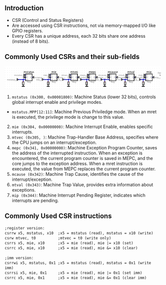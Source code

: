 ## Introduction

* CSR (Control and Status Registers)
* Are accessed using CSR instructions, not via memory-mapped I/O like GPIO registers.
* Every CSR has a unique address, each 32 bits share one address (instead of 8 bits).

## Commonly Used CSRs and their sub-fields

![reg (addr, reset_val)](common-csrs.png)

1.	`mstatus (0x300, 0x00001800)`: Machine Status (lower 32 bits), controls global interrupt enable and privilege modes.
- `mstatus.MPP[12:11]`: Machine Previous Priviledge mode. When an mret is executed, the privilege mode is change to this value.
2.	`mie (0x304, 0x00000000)`: Machine Interrupt Enable, enables specific interrupts.
3.	`mtvec (0x305, )`: Machine Trap-Handler Base Address, specifies where the CPU jumps on an interrupt/exception.
4.	`mepc (0x341, 0x00000000)`: Machine Exception Program Counter, saves the address of the interrupted instruction. When an exception is encountered, the current program counter is saved in MEPC, and the core jumps to the exception address. When a mret instruction is executed, the value from MEPC replaces the current program counter.
5.	`mcause (0x342)`: Machine Trap Cause, identifies the cause of the interrupt/exception.
6.	`mtval (0x343)`: Machine Trap Value, provides extra information about exceptions.
7.	`mip (0x344)`: Machine Interrupt Pending Register, indicates which interrupts are pending.

## Commonly Used CSR instructions

```assembly
;register version:
csrrw x5, mstatus, x10  ;x5 = mstatus (read), mstatus = x10 (write)
csrw mtvec, t0          ;mtvec = t0 (write only)
csrrs x5, mie, x10      ;x5 = mie (read), mie |= x10 (set)
csrrc x5, mie, x10      ;x5 = mie (read), mie &= x10 (clear)

;imm version:
csrrwi x5, mstatus, 0x1 ;x5 = mstatus (read), mstatus = 0x1 (write imm)
csrrsi x5, mie, 0x1     ;x5 = mie (read), mie |= 0x1 (set imm)
csrrc x5, mie, 0x1      ;x5 = mie (read), mie &= 0x1 (clear imm)
```
